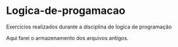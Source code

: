 # Logica-de-progamacao
Exercícios realizados durante a disciplina de logica de programação

Aqui farei o armazenamento dos arquivos antigos.
